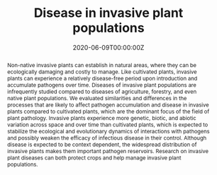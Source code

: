 ---
abstract: Non-native invasive plants can establish in natural areas, where they can be ecologically damaging and costly to manage. Like cultivated plants, invasive plants can experience a relatively disease-free period upon introduction and accumulate pathogens over time. Diseases of invasive plant populations are infrequently studied compared to diseases of agriculture, forestry, and even native plant populations. We evaluated similarities and differences in the processes that are likely to affect pathogen accumulation and disease in invasive plants compared to cultivated plants, which are the dominant focus of the field of plant pathology. Invasive plants experience more genetic, biotic, and abiotic variation across space and over time than cultivated plants, which is expected to stabilize the ecological and evolutionary dynamics of interactions with pathogens and possibly weaken the efficacy of infectious disease in their control. Although disease is expected to be context dependent, the widespread distribution of invasive plants makes them important pathogen reservoirs. Research on invasive plant diseases can both protect crops and help manage invasive plant populations.
authors:
- Erica M. Goss
- admin 
- Ashish Adhikari
- Brett Lane
- Nicholas Kortessis
- Robert D. Holt
- Keith Clay
- Philip F. Harmon
- S. Luke Flory
date: "2020-06-09T00:00:00Z"
doi: "10.1146/annurev-phyto-010820-012757"
featured: false
image:
  caption:
  focal_point: ""
  preview_only: false
projects: []
publication: '*Annual Review of Phytopathology, 58*'
publication_short: ""
publication_types:
- "2"
publishDate: "2020-06-09T00:00:00Z"
slides:
summary:
tags:
title: Disease in invasive plant populations
url_code: ""
url_dataset: ""
url_pdf: https://www.annualreviews.org/doi/10.1146/annurev-phyto-010820-012757
url_poster: ""
url_project: ""
url_slides: ""
url_source: ""
url_video: ""
---